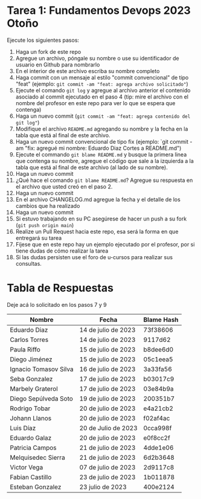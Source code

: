 # Tarea 1: Fundamentos Devops 2023 Otoño

Ejecute los siguientes pasos:

1. Haga un fork de este repo
2. Agregue un archivo, póngale su nombre o use su identificador de usuario en Github para nombrarlo
3. En el interior de este archivo escriba su nombre completo
4. Haga commit con un mensaje al estilo "commit convencional" de tipo "feat" (ejemplo: `git commit -am "feat: agrega archivo solicitado"`)
5. Ejecute el comando `git log` y agregue al archivo anterior el contenido asociado al commit ejecutado en el paso 4 (tip: mire el archivo con el nombre del profesor en este repo para ver lo que se espera que contenga)
6. Haga un nuevo commit (`git commit -am "feat: agrega contenido del git log"`)
7. Modifique el archivo `README.md` agregando su nombre y la fecha en la tabla que está al final de este archivo.
8. Haga un nuevo commit convencional de tipo fix (ejemplo: `git commit -am "fix: agregué mi nombre: Eduardo Diaz Cortes a README.md")
9. Ejecute el commando `git blame README.md` y busque la primera linea que contenga su nombre, agregue el código que sale a la izquierda a la tabla que está al final de este archivo (al lado de su nombre).
10. Haga un nuevo commit
11. ¿Qué hace el comando `git blame README.md`? Agregue su respuesta en el archivo que usted creó en el paso 2.
12. Haga un nuevo commit
13. En el archivo CHANGELOG.md agregue la fecha y el detalle de los cambios que ha realizado
14. Haga un nuevo commit
15. Si estuvo trabajando en su PC asegúrese de hacer un push a su fork (`git push origin main`)
16. Realize un Pull Request hacia este repo, esa será la forma en que entregará su tarea
17. Fíjese que en este repo hay un ejemplo ejecutado por el profesor, por si tiene dudas de cómo realizar la tarea
18. Si las dudas persisten use el foro de u-cursos para realizar sus consultas.



# Tabla de Respuestas

Deje acá lo solicitado en los pasos 7 y 9

| Nombre        | Fecha               | Blame Hash |
| ------------- | ------------------- | ---------- |
| Eduardo Diaz  | 14 de julio de 2023 | 73f38606   |
|Carlos Torres|14 de julio de 2023|9117d62|
|Paula Riffo|15 de julio de 2023|b8dee6d0|
| Diego Jiménez | 15 de julio de 2023 | 05c1eea5   |
|Ignacio Tomasov Silva|16 de julio de 2023|3a33fa56|
|Seba Gonzalez|17 de julio de 2023|b03017c9|
|Marbely Graterol|17 de julio de 2023|03e84b9a|
|Diego Sepúlveda Soto|19 de julio de 2023|200351b7|
|Rodrigo Tobar|20 de julio de 2023|e4a21cb2|
|Johann Llanos|20 de julio de 2023|f02af4ac|
|Luis Díaz|20 de Julio de 2023|0cca998f|
|Eduardo Galaz|20 de julio de 2023|e0f8cc2f|
|Patricia Campos|21 de julio de 2023|4dde1e06|
|Melquisedec Sierra|21 de julio de 2023|6d2b3648|
|Victor Vega |07 de julio de 2023|2d9117c8|
|Fabian Castillo|23 de julio de 2023|1b011878|
|Esteban Gonzalez|23 julio de 2023|400e2124|
